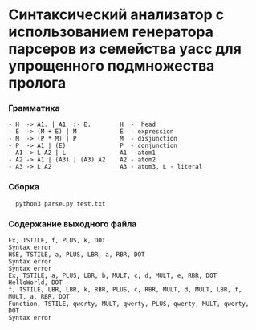 # Синтаксический анализатор с использованием генератора парсеров из семейства yacc для упрощенного подмножества пролога
### Грамматика
```
- H  -> A1. | A1  :- E.        H  -  head
- E  -> (M + E) | M            E  - expression
- M  -> (P * M) | P            M  - disjunction
- P  -> A1 | (E)               P  - conjunction
- A1 -> L A2 | L               A1 - atom1
- A2 -> A1 | (A3) | (A3) A2    A2 - atom2
- A3 -> L A2                   A3 - atom3, L - literal
```
### Сборка
```
  python3 parse.py test.txt
```
### Содержание выходного файла
```
Ex, TSTILE, f, PLUS, k, DOT
Syntax error
HSE, TSTILE, a, PLUS, LBR, a, RBR, DOT
Syntax error
Syntax error
Ex, TSTILE, a, PLUS, LBR, b, MULT, c, d, MULT, e, RBR, DOT
HelloWorld, DOT
f, TSTILE, LBR, LBR, k, RBR, PLUS, c, RBR, MULT, d, MULT, LBR, f, MULT, a, RBR, DOT
Function, TSTILE, qwerty, MULT, qwerty, PLUS, qwerty, MULT, qwerty, DOT
Syntax error

```
